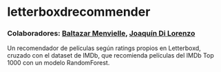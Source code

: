 # letterboxdrecommender
### Colaboradores: [Baltazar Menvielle](https://github.com/baltumenvielle/), [Joaquín Di Lorenzo](https://github.com/JoaquinDiLorenzo)
Un recomendador de películas según ratings propios en Letterboxd, cruzado con el dataset de IMDb, que recomienda películas del IMDb Top 1000 con un modelo RandomForest.
